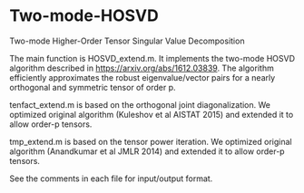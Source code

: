 # Two-mode-HOSVD
Two-mode Higher-Order Tensor Singular Value Decomposition 

The main function is HOSVD_extend.m. It implements the two-mode HOSVD algorithm described in https://arxiv.org/abs/1612.03839. 
The algorithm efficiently approximates the robust eigenvalue/vector pairs for a nearly orthogonal and symmetric tensor of order p. 

tenfact_extend.m is based on the orthogonal joint diagonalization. We optimized original algorithm  (Kuleshov et al AISTAT 2015) and extended it to allow order-p tensors. 

tmp_extend.m is based on the tensor power iteration. We optimized original algorithm (Anandkumar et al JMLR 2014) and extended it to allow order-p tensors. 

See the comments in each file for input/output format. 

